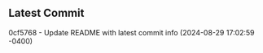 
## Latest Commit
0cf5768 - Update README with latest commit info (2024-08-29 17:02:59 -0400) <Yunxi-Zhou>
